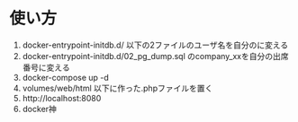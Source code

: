 # 使い方
1. docker-entrypoint-initdb.d/ 以下の2ファイルのユーザ名を自分のに変える
2. docker-entrypoint-initdb.d/02_pg_dump.sql のcompany_xxを自分の出席番号に変える
3. docker-compose up -d
4. volumes/web/html 以下に作った.phpファイルを置く
5. http://localhost:8080
6. docker神
